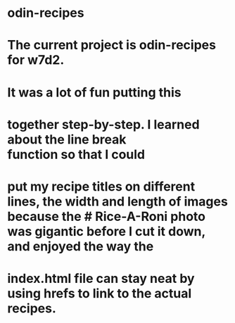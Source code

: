 # odin-recipes
# The current project is odin-recipes for w7d2.

# It was a lot of fun putting this 
# together step-by-step. I learned about the line break <br> function so that I could
# put my recipe titles on different lines, the width and length of images because the # Rice-A-Roni photo was gigantic before I cut it down, and enjoyed the way the 
# index.html file can stay neat by using hrefs to link to the actual recipes.